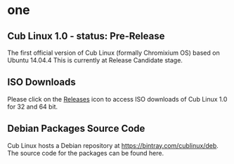 # one
## Cub Linux 1.0 - status: Pre-Release
The first official version of Cub Linux (formally Chromixium OS) based on Ubuntu 14.04.4
This is currently at Release Candidate stage.

## ISO Downloads
Please click on the [Releases](https://github.com/CubLinux/one/releases) icon to access ISO downloads of Cub Linux 1.0 for 32 and 64 bit.

## Debian Packages Source Code
Cub Linux hosts a Debian repository at https://bintray.com/cublinux/deb.
The source code for the packages can be found here.
